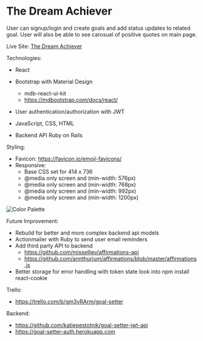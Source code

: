 # The Dream Achiever

User can signup/login and create goals and add status updates to related goal.
User will also be able to see carosuel of positive quotes on main page.

Live Site:
<a href="https://the-dream-achiever.netlify.app/">The Dream Achiever</a>

Technologies:
- React

- Bootstrap with Material Design
  - mdb-react-ui-kit
  - https://mdbootstrap.com/docs/react/

- User authentication/authorization with JWT

- JavaScript, CSS, HTML

- Backend API Ruby on Rails

Styling:
- Favicon: https://favicon.io/emoji-favicons/
- Responsive:
  - Base CSS set for 414 x 736
  - @media only screen and (min-width: 576px)
  - @media only screen and (min-width: 768px)
  - @media only screen and (min-width: 992px) 
  - @media only screen and (min-width: 1200px)

![Color Palette](https://i.pinimg.com/564x/8f/ce/17/8fce17ddc772198b6994c39f5e789382.jpg)


Future Improvement:
- Rebuild for better and more complex backend api models
- Actionmailer with Ruby to send user email reminders
- Add third party API to backend
  - https://github.com/misselliev/affirmations-api
  - https://github.com/annthurium/affirmations/blob/master/affirmations.js
- Better storage for error handling with token state look into npm install react-cookie

Trello:
- https://trello.com/b/gm3yRArm/goal-setter

Backend: 
- https://github.com/katiepestotnik/goal-setter-jwt-api
- https://goal-setter-auth.herokuapp.com
